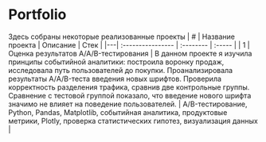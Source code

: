 # Portfolio
Здесь собраны некоторые реализованные проекты
| # | Название проекта | Описание |  Стек |
|---| :---------------- | :-------- | :----- |
| 1 | Оценка результатов A/A/B-тестирования | В данном проекте я изучила принципы событийной аналитики: построила
воронку продаж, исследовала путь пользователей до покупки. Проанализировала результаты А/A/B-теста введения новых шрифтов. Проверила корректность разделения трафика, сравнив две контрольные группы. Сравнение с тестовой группой показало, что введение нового шрифта значимо не влияет на поведение пользователей. | A/B-тестирование, Python, Pandas, Matplotlib, событийная аналитика, продуктовые метрики, Plotly, проверка статистических гипотез, визуализация данных |
